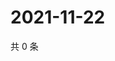 # 2021-11-22

共 0 条

<!-- BEGIN WEIBO -->
<!-- 最后更新时间 Mon Nov 22 2021 08:47:16 GMT+0800 (China Standard Time) -->

<!-- END WEIBO -->

